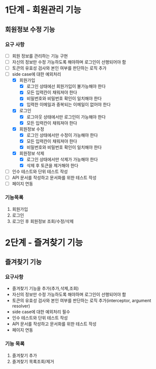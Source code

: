 # 1단계 - 회원관리 기능
## 회원정보 수정 기능
### 요구 사항
- [ ] 회원 정보를 관리하는 기능 구현
- [ ] 자신의 정보만 수정 가능하도록 해야하며 로그인이 선행되어야 함
- [ ] 토큰의 유효성 검사와 본인 여부를 판단하는 로직 추가
- [ ] side case에 대한 예외처리
    - [x] 회원가입
      - [x] 로그인 상태에선 회원가입이 불가능해야 한다
      - [x] 모든 입력칸이 채워져야 한다
      - [x] 비밀번호와 비밀번호 확인이 일치해야 한다
      - [x] 입력한 이메일과 중복되는 이메일이 없어야 한다
    - [x] 로그인
      - [x] 로그아웃 상태에서만 로그인이 가능해야 한다
      - [x] 모든 입력칸이 채워져야 한다
    - [x] 회원정보 수정
      - [x] 로그인 상태에서만 수정이 가능해야 한다
      - [x] 모든 입력칸이 채워져야 한다
      - [x] 비밀번호와 비밀번호 확인이 일치해야 한다
    - [x] 회원정보 삭제
      - [x] 로그인 상태에서만 삭제가 가능해야 한다
      - [x] 삭제 후 토큰을 제거해야 한다
- [ ] 인수 테스트와 단위 테스트 작성
- [ ] API 문서를 작성하고 문서화를 위한 테스트 작성
- [ ] 페이지 연동

### 기능목록
1. 회원가입
2. 로그인
3. 로그인 후 회원정보 조회/수정/삭제

# 2단계 - 즐겨찾기 기능
## 즐겨찾기 기능
### 요구사항
- 즐겨찾기 기능을 추가(추가,삭제,조회)
- 자신의 정보만 수정 가능하도록 해야하며 로그인이 선행되어야 함
- 토큰의 유효성 검사와 본인 여부를 판단하는 로직 추가(interceptor, argument resolver)
- side case에 대한 예외처리 필수
- 인수 테스트와 단위 테스트 작성
- API 문서를 작성하고 문서화를 위한 테스트 작성
- 페이지 연동
### 기능 목록
1. 즐겨찾기 추가
2. 즐겨찾기 목록조회/제거